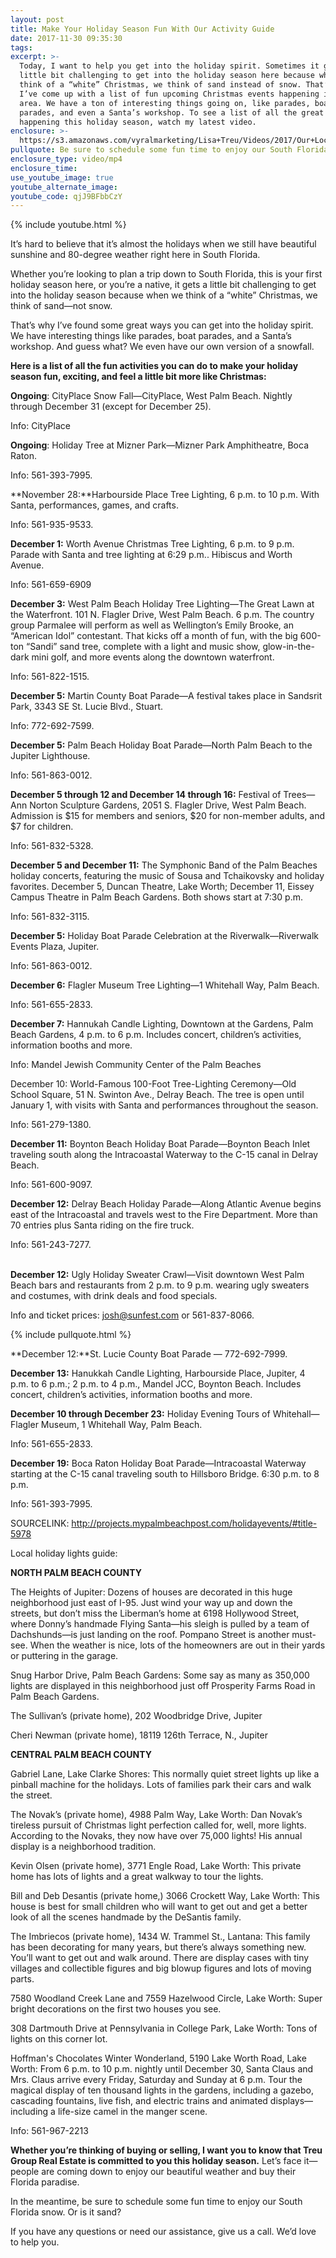 ```yaml
---
layout: post
title: Make Your Holiday Season Fun With Our Activity Guide
date: 2017-11-30 09:35:30
tags:
excerpt: >-
  Today, I want to help you get into the holiday spirit. Sometimes it gets a
  little bit challenging to get into the holiday season here because when we
  think of a “white” Christmas, we think of sand instead of snow. That’s why
  I’ve come up with a list of fun upcoming Christmas events happening in our
  area. We have a ton of interesting things going on, like parades, boat
  parades, and even a Santa’s workshop. To see a list of all the great events
  happening this holiday season, watch my latest video.
enclosure: >-
  https://s3.amazonaws.com/vyralmarketing/Lisa+Treu/Videos/2017/Our+Local+Christmas+Season+Activities+%257C+Palm+Beach+Real+Estate.mp4
pullquote: Be sure to schedule some fun time to enjoy our South Florida snow.
enclosure_type: video/mp4
enclosure_time:
use_youtube_image: true
youtube_alternate_image:
youtube_code: qjJ9BFbbCzY
---
```



{% include youtube.html %}

It’s hard to believe that it’s almost the holidays when we still have beautiful sunshine and 80-degree weather right here in South Florida.

Whether you’re looking to plan a trip down to South Florida, this is your first holiday season here, or you’re a native, it gets a little bit challenging to get into the holiday season because when we think of a “white” Christmas, we think of sand—not snow.

That’s why I’ve found some great ways you can get into the holiday spirit. We have interesting things like parades, boat parades, and a Santa’s workshop. And guess what? We even have our own version of a snowfall.

**Here is a list of all the fun activities you can do to make your holiday season fun, exciting, and feel a little bit more like Christmas:**

**Ongoing**: CityPlace Snow Fall—CityPlace, West Palm Beach. Nightly through December 31 (except for December 25).

Info: CityPlace

**Ongoing**: Holiday Tree at Mizner Park—Mizner Park Amphitheatre, Boca Raton.

Info: 561-393-7995.

**November 28:**Harbourside Place Tree Lighting, 6 p.m. to 10 p.m. With Santa, performances, games, and crafts.

Info: 561-935-9533.

**December 1:** Worth Avenue Christmas Tree Lighting, 6 p.m. to 9 p.m. Parade with Santa and tree lighting at 6:29 p.m.. Hibiscus and Worth Avenue.

Info: 561-659-6909

**December 3:** West Palm Beach Holiday Tree Lighting—The Great Lawn at the Waterfront. 101 N. Flagler Drive, West Palm Beach. 6 p.m. The country group Parmalee will perform as well as Wellington’s Emily Brooke, an “American Idol” contestant. That kicks off a month of fun, with the big 600-ton “Sandi” sand tree, complete with a light and music show, glow-in-the-dark mini golf, and more events along the downtown waterfront.

Info: 561-822-1515.

**December 5:** Martin County Boat Parade—A festival takes place in Sandsrit Park, 3343 SE St. Lucie Blvd., Stuart.

Info: 772-692-7599.

**December 5:** Palm Beach Holiday Boat Parade—North Palm Beach to the Jupiter Lighthouse.

Info: 561-863-0012.

**December 5 through 12 and December 14 through 16:** Festival of Trees—Ann Norton Sculpture Gardens, 2051 S. Flagler Drive, West Palm Beach. Admission is $15 for members and seniors, $20 for non-member adults, and $7 for children.

Info: 561-832-5328.

**December 5 and December 11:** The Symphonic Band of the Palm Beaches holiday concerts, featuring the music of Sousa and Tchaikovsky and holiday favorites. December 5, Duncan Theatre, Lake Worth; December 11, Eissey Campus Theatre in Palm Beach Gardens. Both shows start at 7:30 p.m.

Info: 561-832-3115.

**December 5:** Holiday Boat Parade Celebration at the Riverwalk—Riverwalk Events Plaza, Jupiter.

Info: 561-863-0012.

**December 6:** Flagler Museum Tree Lighting—1 Whitehall Way, Palm Beach.

Info: 561-655-2833.

**December 7:** Hannukah Candle Lighting, Downtown at the Gardens, Palm Beach Gardens, 4 p.m. to 6 p.m. Includes concert, children’s activities, information booths and more.

Info: Mandel Jewish Community Center of the Palm Beaches

December 10: World-Famous 100-Foot Tree-Lighting Ceremony—Old School Square, 51 N. Swinton Ave., Delray Beach. The tree is open until January 1, with visits with Santa and performances throughout the season.

Info: 561-279-1380.

**December 11:** Boynton Beach Holiday Boat Parade—Boynton Beach Inlet traveling south along the Intracoastal Waterway to the C-15 canal in Delray Beach.

Info: 561-600-9097.

**December 12:** Delray Beach Holiday Parade—Along Atlantic Avenue begins east of the Intracoastal and travels west to the Fire Department. More than 70 entries plus Santa riding on the fire truck.

Info: 561-243-7277.

**<br>December 12:** Ugly Holiday Sweater Crawl—Visit downtown West Palm Beach bars and restaurants from 2 p.m. to 9 p.m. wearing ugly sweaters and costumes, with drink deals and food specials.&nbsp;

Info and ticket prices: josh@sunfest.com or 561-837-8066.

{% include pullquote.html %}

**December 12:**St. Lucie County Boat Parade — 772-692-7999.

**December 13:** Hanukkah Candle Lighting, Harbourside Place, Jupiter, 4 p.m. to 6 p.m.; 2 p.m. to 4 p.m., Mandel JCC, Boynton Beach. Includes concert, children’s activities, information booths and more.

**December 10 through December 23:** Holiday Evening Tours of Whitehall—Flagler Museum, 1 Whitehall Way, Palm Beach.

Info: 561-655-2833.

**December 19:** Boca Raton Holiday Boat Parade—Intracoastal Waterway starting at the C-15 canal traveling south to Hillsboro Bridge. 6:30 p.m. to 8 p.m.

Info: 561-393-7995.

SOURCELINK: http://projects.mypalmbeachpost.com/holidayevents/#title-5978

Local holiday lights guide:

**NORTH PALM BEACH COUNTY**

The Heights of Jupiter: Dozens of houses are decorated in this huge neighborhood just east of I-95. Just wind your way up and down the streets, but don’t miss the Liberman’s home at 6198 Hollywood Street, where Donny’s handmade Flying Santa—his sleigh is pulled by a team of Dachshunds—is just landing on the roof. Pompano Street is another must-see. When the weather is nice, lots of the homeowners are out in their yards or puttering in the garage.

Snug Harbor Drive, Palm Beach Gardens: Some say as many as 350,000 lights are displayed in this neighborhood just off Prosperity Farms Road in Palm Beach Gardens.

The Sullivan’s (private home), 202 Woodbridge Drive, Jupiter

Cheri Newman (private home), 18119 126th Terrace, N., Jupiter

**CENTRAL PALM BEACH COUNTY**

Gabriel Lane, Lake Clarke Shores: This normally quiet street lights up like a pinball machine for the holidays. Lots of families park their cars and walk the street.

The Novak’s (private home), 4988 Palm Way, Lake Worth: Dan Novak’s tireless pursuit of Christmas light perfection called for, well, more lights. According to the Novaks, they now have over 75,000 lights! His annual display is a neighborhood tradition.

Kevin Olsen (private home), 3771 Engle Road, Lake Worth: This private home has lots of lights and a great walkway to tour the lights.

Bill and Deb Desantis (private home,) 3066 Crockett Way, Lake Worth: This house is best for small children who will want to get out and get a better look of all the scenes handmade by the DeSantis family.

The Imbriecos (private home), 1434 W. Trammel St., Lantana: This family has been decorating for many years, but there’s always something new. You’ll want to get out and walk around. There are display cases with tiny villages and collectible figures and big blowup figures and lots of moving parts.

7580 Woodland Creek Lane and 7559 Hazelwood Circle, Lake Worth: Super bright decorations on the first two houses you see.

308 Dartmouth Drive at Pennsylvania in College Park, Lake Worth: Tons of lights on this corner lot.

Hoffman's Chocolates Winter Wonderland, 5190 Lake Worth Road, Lake Worth: From 6 p.m. to 10 p.m. nightly until December 30, Santa Claus and Mrs. Claus arrive every Friday, Saturday and Sunday at 6 p.m. Tour the magical display of ten thousand lights in the gardens, including a gazebo, cascading fountains, live fish, and electric trains and animated displays—including a life-size camel in the manger scene.

Info: 561-967-2213

**Whether you’re thinking of buying or selling, I want you to know that Treu Group Real Estate is committed to you this holiday season.** Let’s face it—people are coming down to enjoy our beautiful weather and buy their Florida paradise.

In the meantime, be sure to schedule some fun time to enjoy our South Florida snow. Or is it sand?

If you have any questions or need our assistance, give us a call. We’d love to help you.